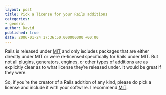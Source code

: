 ```yaml
---
layout: post
title: Pick a license for your Rails additions
categories:
- general
author: David
published: true
date: 2006-01-24 17:36:50.000000000 +00:00
---
```

<p>Rails is released under <a href="http://dev.rubyonrails.org/browser/trunk/railties/MIT-LICENSE"><span class="caps">MIT</span></a> and only includes packages that are either directly under <span class="caps">MIT</span> or were re-licensed specifically for Rails under <span class="caps">MIT</span>. But not all plugins, generators, engines, or other types of additions are as explicitly clear as to what license they&#8217;re released under. It would be great if they were.</p>
<p>So, if you&#8217;re the creator of a Rails addition of any kind, please do pick a license and include it with your software. I recommend <a href="http://dev.rubyonrails.org/browser/trunk/railties/MIT-LICENSE"><span class="caps">MIT</span></a>.</p>